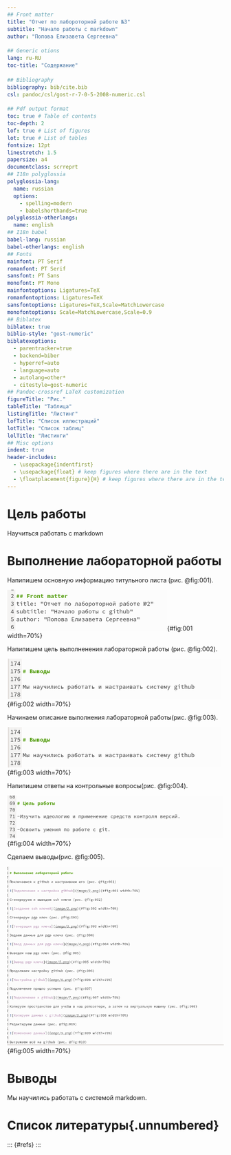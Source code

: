 ```yaml
---
## Front matter
title: "Отчет по лабороторной работе №3"
subtitle: "Начало работы с markdown"
author: "Попова Елизавета Сергеевна"

## Generic otions
lang: ru-RU
toc-title: "Содержание"

## Bibliography
bibliography: bib/cite.bib
csl: pandoc/csl/gost-r-7-0-5-2008-numeric.csl

## Pdf output format
toc: true # Table of contents
toc-depth: 2
lof: true # List of figures
lot: true # List of tables
fontsize: 12pt
linestretch: 1.5
papersize: a4
documentclass: scrreprt
## I18n polyglossia
polyglossia-lang:
  name: russian
  options:
	- spelling=modern
	- babelshorthands=true
polyglossia-otherlangs:
  name: english
## I18n babel
babel-lang: russian
babel-otherlangs: english
## Fonts
mainfont: PT Serif
romanfont: PT Serif
sansfont: PT Sans
monofont: PT Mono
mainfontoptions: Ligatures=TeX
romanfontoptions: Ligatures=TeX
sansfontoptions: Ligatures=TeX,Scale=MatchLowercase
monofontoptions: Scale=MatchLowercase,Scale=0.9
## Biblatex
biblatex: true
biblio-style: "gost-numeric"
biblatexoptions:
  - parentracker=true
  - backend=biber
  - hyperref=auto
  - language=auto
  - autolang=other*
  - citestyle=gost-numeric
## Pandoc-crossref LaTeX customization
figureTitle: "Рис."
tableTitle: "Таблица"
listingTitle: "Листинг"
lofTitle: "Список иллюстраций"
lotTitle: "Список таблиц"
lolTitle: "Листинги"
## Misc options
indent: true
header-includes:
  - \usepackage{indentfirst}
  - \usepackage{float} # keep figures where there are in the text
  - \floatplacement{figure}{H} # keep figures where there are in the text
---
```


# Цель работы

Научиться работать с markdown


# Выполнение лабораторной работы

Напипишем основную информацию титульного листа (рис. @fig:001).

![Название титульного листа](image/1.png){#fig:001 width=70%}

Напипишем цель выполненения лабораторной работы (рис. @fig:002).

![Цель лабораторной работы](image/3.png){#fig:002 width=70%}

Начинаем описание выполнения лабораторной работы(рис. @fig:003).

![Выполнение лаборатрной работы](image/3.png){#fig:003 width=70%}

Напипишем ответы на контрольные вопросы(рис. @fig:004).

![Ответы на контрольные вопросы](image/4.png){#fig:004 width=70%}

Сделаем выводы(рис. @fig:005).

![Вывод лабораторной работы](image/5.png){#fig:005 width=70%}


# Выводы

Мы научились работать с системой markdown.

# Список литературы{.unnumbered}

::: {#refs}
:::
